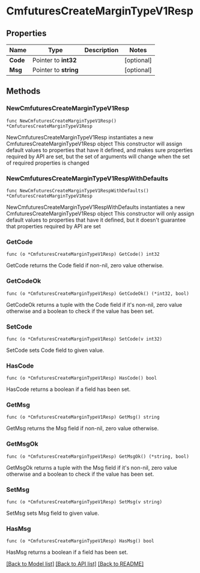 # CmfuturesCreateMarginTypeV1Resp

## Properties

Name | Type | Description | Notes
------------ | ------------- | ------------- | -------------
**Code** | Pointer to **int32** |  | [optional] 
**Msg** | Pointer to **string** |  | [optional] 

## Methods

### NewCmfuturesCreateMarginTypeV1Resp

`func NewCmfuturesCreateMarginTypeV1Resp() *CmfuturesCreateMarginTypeV1Resp`

NewCmfuturesCreateMarginTypeV1Resp instantiates a new CmfuturesCreateMarginTypeV1Resp object
This constructor will assign default values to properties that have it defined,
and makes sure properties required by API are set, but the set of arguments
will change when the set of required properties is changed

### NewCmfuturesCreateMarginTypeV1RespWithDefaults

`func NewCmfuturesCreateMarginTypeV1RespWithDefaults() *CmfuturesCreateMarginTypeV1Resp`

NewCmfuturesCreateMarginTypeV1RespWithDefaults instantiates a new CmfuturesCreateMarginTypeV1Resp object
This constructor will only assign default values to properties that have it defined,
but it doesn't guarantee that properties required by API are set

### GetCode

`func (o *CmfuturesCreateMarginTypeV1Resp) GetCode() int32`

GetCode returns the Code field if non-nil, zero value otherwise.

### GetCodeOk

`func (o *CmfuturesCreateMarginTypeV1Resp) GetCodeOk() (*int32, bool)`

GetCodeOk returns a tuple with the Code field if it's non-nil, zero value otherwise
and a boolean to check if the value has been set.

### SetCode

`func (o *CmfuturesCreateMarginTypeV1Resp) SetCode(v int32)`

SetCode sets Code field to given value.

### HasCode

`func (o *CmfuturesCreateMarginTypeV1Resp) HasCode() bool`

HasCode returns a boolean if a field has been set.

### GetMsg

`func (o *CmfuturesCreateMarginTypeV1Resp) GetMsg() string`

GetMsg returns the Msg field if non-nil, zero value otherwise.

### GetMsgOk

`func (o *CmfuturesCreateMarginTypeV1Resp) GetMsgOk() (*string, bool)`

GetMsgOk returns a tuple with the Msg field if it's non-nil, zero value otherwise
and a boolean to check if the value has been set.

### SetMsg

`func (o *CmfuturesCreateMarginTypeV1Resp) SetMsg(v string)`

SetMsg sets Msg field to given value.

### HasMsg

`func (o *CmfuturesCreateMarginTypeV1Resp) HasMsg() bool`

HasMsg returns a boolean if a field has been set.


[[Back to Model list]](../README.md#documentation-for-models) [[Back to API list]](../README.md#documentation-for-api-endpoints) [[Back to README]](../README.md)


